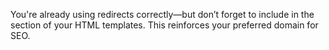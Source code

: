 You're already using redirects correctly—but don’t forget to include <link rel="canonical" href="https://nashandsmashed.com/..."> in the <head> section of your HTML templates. This reinforces your preferred domain for SEO.
